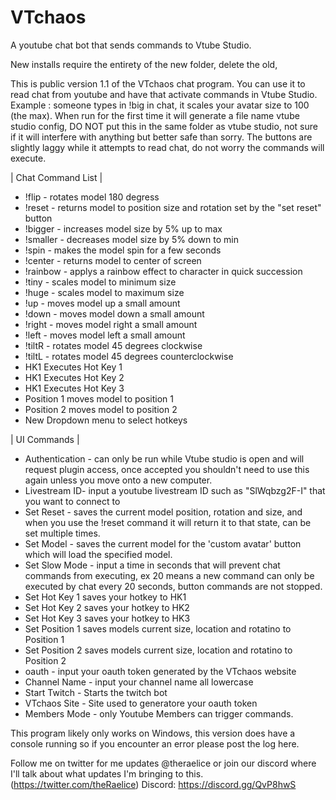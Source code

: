 # VTchaos
A youtube chat bot that sends commands to Vtube Studio.

New installs require the entirety of the new folder, delete the old,

This is public version 1.1 of the VTchaos chat program. You can use it to read chat from youtube and have that activate commands in Vtube Studio. Example : someone types in !big in chat, it scales your avatar size to 100 (the max). When run for the first time it will generate a file name vtube studio config, DO NOT put this in the same folder as vtube studio, not sure if it will interfere with anything but better safe than sorry. The buttons are slightly laggy while it attempts to read chat, do not worry the commands will execute.

| Chat Command List |
- !flip - rotates model 180 degress
- !reset - returns model to position size and rotation set by the "set reset" button
- !bigger - increases model size by 5% up to max
- !smaller - decreases model size by 5% down to min
- !spin - makes the model spin for a few seconds
- !center - returns model to center of screen
- !rainbow - applys a rainbow effect to character in quick succession
- !tiny - scales model to minimum size
- !huge - scales model to maximum size
- !up - moves model up a small amount
- !down - moves model down a small amount
- !right - moves model right a small amount
- !left - moves model left a small amount
- !tiltR - rotates model 45 degrees clockwise
- !tiltL - rotates model 45 degrees counterclockwise
- HK1 Executes Hot Key 1
- HK1 Executes Hot Key 2
- HK1 Executes Hot Key 3
- Position 1 moves model to position 1
- Position 2 moves model to position 2
- New Dropdown menu to select hotkeys

| UI Commands | 
- Authentication - can only be run while Vtube studio is open and will request plugin access, once accepted you shouldn't need to use this again unless you move onto a new computer.
- Livestream ID- input a youtube livestream ID such as "SlWqbzg2F-I" that you want to connect to
- Set Reset - saves the current model position, rotation and size, and when you use the !reset command it will return it to that state, can be set multiple times.
- Set Model - saves the current model for the 'custom avatar' button which will load the specified model.
- Set Slow Mode - input a time in seconds that will prevent chat commands from executing, ex 20 means a new command can only be executed by chat every 20 seconds, button commands are not stopped.
- Set Hot Key 1 saves your hotkey to HK1
- Set Hot Key 2 saves your hotkey to HK2
- Set Hot Key 3 saves your hotkey to HK3
- Set Position 1 saves models current size, location and rotatino to Position 1
- Set Position 2 saves models current size, location and rotatino to Position 2
- oauth - input your oauth token generated by the VTchaos website
- Channel Name - input your channel name all lowercase
- Start Twitch - Starts the twitch bot
- VTchaos Site - Site used to generatore your oauth token
- Members Mode - only Youtube Members can trigger commands.

This program likely only works on Windows, this version does have a console running so if you encounter an error please post the log here.

Follow me on twitter for me updates @theraelice or join our discord where I'll talk about what updates I'm bringing to this. (https://twitter.com/theRaelice) Discord: https://discord.gg/QvP8hwS
